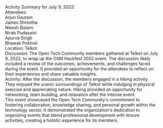 Activity Summary for July 9, 2022:  
Attendees:  
Arjun Gautam  
James Shrestha  
Nikesh Balami  
Nirab Pudasaini  
Apurva Singh  
Bhawak Pokhrel  
Location: Telkot  
Discussion: The Open Tech Community members gathered at Telkot on July 9,
2022, to wrap up the OSM Hackfest 2022 event. The discussion likely included a
review of the outcomes, achievements, and challenges faced during the event.
It provided an opportunity for the attendees to reflect on their experiences
and share valuable insights.  
Activity: After the discussion, the members engaged in a hiking activity. They
enjoyed the scenic surroundings of Telkot while indulging in physical exercise
and appreciating nature. Hiking provided an opportunity for networking, team
building, and relaxation after the intense event.  
This event showcased the Open Tech Community's commitment to fostering
collaboration, knowledge sharing, and personal growth within the technology
sector. It demonstrated the organization's dedication to organizing events
that blend professional development with leisure activities, creating a
holistic experience for its members.

